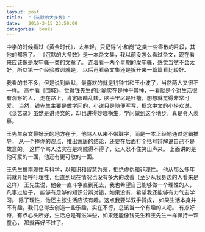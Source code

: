 ```yaml
---
layout: post
title:  "《沉默的大多数》"
date:   2016-3-15 23:50:00
categories: books
---
```


中学的时候看过《黄金时代》，太年轻，只记得“小和尚”之类一些零散的片段，其他的都忘了。
《沉默的大多数》是一本杂文集，我以前没怎么看过杂文，现在看来应该像是发牢骚一类的文章了。
连着看一两个星期的发牢骚，感觉当然不会太好，所以第一个经验教训就是，
以后再看杂文集还是拆开来一篇篇看比较好。

我看的书不多，但是说到幽默，最喜欢的就是钱钟书和王小波了，当然两人又很不一样。
高中看《围城》，觉得钱先生的比喻实在是神乎其神，一看就是个对生活很有观察的人，
走在路上，肯定眼睛乱转，脑子里尽是吐槽，想想就觉得非常可爱。
当然，钱先生主要是做学问的，小说只是随便写写，据念中文的小捞欢说，
《谈艺录》虽然是讲诗文的，却也讲得妙趣横生，学问做到这个地步，真是令人羡慕。

王先生杂文最好玩的地方在于，他骂人从来不带脏字，而是一本正经地通过逻辑推导，
从一个捧你的观点，推出荒唐的结论，还要在后面打个括号辩解说自己不是故意的。
这样个骂人法实在是鸡贼得不得了，让人忍不住笑出声来。
上面讲的是他可爱的一面，他还有更可敬的一面。

王先生推崇理性与科学，以知识和智慧为荣，拒绝虚伪和非理性。
他从那么多年前就开始呼吁理性，但直到现在情况也没有多大的改善（至少从我身边的人看来是这样）
王先生说，他会一直斗争直到死去，我也希望自己能够做一个理性的人，凡事过脑子，
能够有足够的知识分辨对错，如果没有，希望我还能够有力气去学习。
除了理性，他还主张生活应该有趣。这点我要举双手赞成，
如果生活本身并不有趣，我们总得去创造一些乐趣，实在不行，总该当一个有趣的人吧。
有点好奇，有点心头所好，生活总是有滋味些，如果还能像钱先生和王先生一样保持一颗童心，
那就再好不过了。
